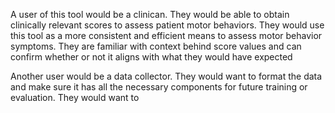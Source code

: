 A user of this tool would be a clinican. They would be able to obtain clinically relevant scores to assess patient motor behaviors. They would use this tool as a more consistent and efficient means to assess motor behavior symptoms. They are familiar with context behind score values and can confirm whether or not it aligns with what they would have expected

Another user would be a data collector. They would want to format the data and make sure it has all the necessary components for future training or evaluation. They would want to 
